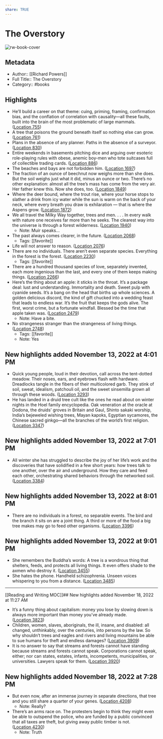 ```yaml
---
share: TRUE
---
```

# The Overstory

![rw-book-cover](https://images-na.ssl-images-amazon.com/images/I/51bU%2BNFr3XL._SL200_.jpg)

## Metadata
- Author:: [[Richard Powers]]
- Full Title:: The Overstory
- Category:: #books

## Highlights
- He’ll build a career on that theme: cuing, priming, framing, confirmation bias, and the conflation of correlation with causality—all these faults, built into the brain of the most problematic of large mammals. ([Location 755](https://readwise.io/to_kindle?action=open&asin=B073VX7HT4&location=755))
- A tree that poisons the ground beneath itself so nothing else can grow. ([Location 761](https://readwise.io/to_kindle?action=open&asin=B073VX7HT4&location=761))
- Plans in the absence of any planner. Paths in the absence of a surveyor. ([Location 830](https://readwise.io/to_kindle?action=open&asin=B073VX7HT4&location=830))
- Entire weekends in basements pitching dice and arguing over esoteric role-playing rules with obese, anemic boy-men who tote suitcases full of collectible trading cards. ([Location 886](https://readwise.io/to_kindle?action=open&asin=B073VX7HT4&location=886))
- The beaches and bays are not forbidden him. ([Location 1697](https://readwise.io/to_kindle?action=open&asin=B073VX7HT4&location=1697))
- The fraction of an ounce of beechnut now weighs more than she does. But the soil weighs just what it did, minus an ounce or two. There’s no other explanation: almost all the tree’s mass has come from the very air. Her father knew this. Now she does, too. ([Location 1849](https://readwise.io/to_kindle?action=open&asin=B073VX7HT4&location=1849))
- Where the deer bound, where the trout rise, where your horse stops to slather a drink from icy water while the sun is warm on the back of your neck, where every breath you draw is exhilaration — that is where the Aspens grow. ([Location 1872](https://readwise.io/to_kindle?action=open&asin=B073VX7HT4&location=1872))
- We all travel the Milky Way together, trees and men. . . . In every walk with nature one receives far more than he seeks. The clearest way into the universe is through a forest wilderness. ([Location 1940](https://readwise.io/to_kindle?action=open&asin=B073VX7HT4&location=1940))
    - Note: Muir speaks...
- The past always comes clearer, in the future. ([Location 2068](https://readwise.io/to_kindle?action=open&asin=B073VX7HT4&location=2068))
    - Tags: [[favorite]] 
- Life will not answer to reason. ([Location 2076](https://readwise.io/to_kindle?action=open&asin=B073VX7HT4&location=2076))
- There are no individuals. There aren’t even separate species. Everything in the forest is the forest. ([Location 2230](https://readwise.io/to_kindle?action=open&asin=B073VX7HT4&location=2230))
    - Tags: [[favorite]] 
- There are a hundred thousand species of love, separately invented, each more ingenious than the last, and every one of them keeps making things. ([Location 2266](https://readwise.io/to_kindle?action=open&asin=B073VX7HT4&location=2266))
- Here’s the thing about an apple: it sticks in the throat. It’s a package deal: lust and understanding. Immortality and death. Sweet pulp with cyanide seeds. It’s a bang on the head that births up whole sciences. A golden delicious discord, the kind of gift chucked into a wedding feast that leads to endless war. It’s the fruit that keeps the gods alive. The first, worst crime, but a fortunate windfall. Blessed be the time that apple taken was. ([Location 2479](https://readwise.io/to_kindle?action=open&asin=B073VX7HT4&location=2479))
    - Note: Have a bite.
- No strangeness stranger than the strangeness of living things. ([Location 2748](https://readwise.io/to_kindle?action=open&asin=B073VX7HT4&location=2748))
    - Tags: [[favorite]] 
    - Note: Yes
## New highlights added November 13, 2022 at 4:01 PM
- Quick young people, loud in their devotion, call across the tent-dotted meadow. Their noses, ears, and eyebrows flash with hardware. Dreadlocks tangle in the fibers of their multicolored garb. They stink of soil, sweat, idealism, patchouli oil, and the sweet sinsemilla grown all through these woods. ([Location 3293](https://readwise.io/to_kindle?action=open&asin=B073VX7HT4&location=3293))
- He has landed in a druid tree cult like the ones he read about on winter nights in the Hoel family encyclopedia. Oak veneration at the oracle at Dodona, the druids’ groves in Britain and Gaul, Shinto sakaki worship, India’s bejeweled wishing trees, Mayan kapoks, Egyptian sycamores, the Chinese sacred ginkgo—all the branches of the world’s first religion. ([Location 3347](https://readwise.io/to_kindle?action=open&asin=B073VX7HT4&location=3347))
## New highlights added November 13, 2022 at 7:01 PM
- All winter she has struggled to describe the joy of her life’s work and the discoveries that have solidified in a few short years: how trees talk to one another, over the air and underground. How they care and feed each other, orchestrating shared behaviors through the networked soil. ([Location 3384](https://readwise.io/to_kindle?action=open&asin=B073VX7HT4&location=3384))
## New highlights added November 13, 2022 at 8:01 PM
- There are no individuals in a forest, no separable events. The bird and the branch it sits on are a joint thing. A third or more of the food a big tree makes may go to feed other organisms. ([Location 3396](https://readwise.io/to_kindle?action=open&asin=B073VX7HT4&location=3396))
## New highlights added November 13, 2022 at 9:01 PM
- She remembers the Buddha’s words: A tree is a wondrous thing that shelters, feeds, and protects all living things. It even offers shade to the axmen who destroy it. ([Location 3455](https://readwise.io/to_kindle?action=open&asin=B073VX7HT4&location=3455))
- She hates the phone. Handheld schizophrenia. Unseen voices whispering to you from a distance. ([Location 3485](https://readwise.io/to_kindle?action=open&asin=B073VX7HT4&location=3485))



---
[[Reading and Writing MOC]]## New highlights added November 18, 2022 at 11:27 AM
- It’s a funny thing about capitalism: money you lose by slowing down is always more important than money you’ve already made. ([Location 3823](https://readwise.io/to_kindle?action=open&asin=B073VX7HT4&location=3823))
- Children, women, slaves, aboriginals, the ill, insane, and disabled: all changed, unthinkably, over the centuries, into persons by the law. So why shouldn’t trees and eagles and rivers and living mountains be able to sue humans for theft and endless damages? ([Location 3909](https://readwise.io/to_kindle?action=open&asin=B073VX7HT4&location=3909))
- It is no answer to say that streams and forests cannot have standing because streams and forests cannot speak. Corporations cannot speak, either; nor can states, estates, infants, incompetents, municipalities, or universities. Lawyers speak for them. ([Location 3920](https://readwise.io/to_kindle?action=open&asin=B073VX7HT4&location=3920))
## New highlights added November 18, 2022 at 7:28 PM
- But even now, after an immense journey in separate directions, that tree and you still share a quarter of your genes. ([Location 4208](https://readwise.io/to_kindle?action=open&asin=B073VX7HT4&location=4208))
    - Note: Really?
- There’s an arms race on. The protesters begin to think they might even be able to outspend the police, who are funded by a public convinced that all taxes are theft, but giving away public timber is not. ([Location 4230](https://readwise.io/to_kindle?action=open&asin=B073VX7HT4&location=4230))
    - Note: Truth

